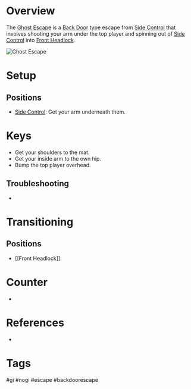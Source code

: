 # Overview
The <u>Ghost Escape</u> is a [Back Door](obsidian://open?vault=Obsidian-BJJ-Notes&file=Escapes%2FBack%20Door%20Escape) type escape from [Side Control](obsidian://open?vault=Obsidian-BJJ-Notes&file=Positions%2FSide%20Control) that involves shooting your arm under the top player and spinning out of [Side Control](obsidian://open?vault=Obsidian-BJJ-Notes&file=Positions%2FSide%20Control) into [Front Headlock](obsidian://open?vault=Obsidian-BJJ-Notes&file=Positions%2FFront%20Headlock).

![Ghost Escape](https://www.bjjee.com/wp-content/uploads/2022/12/Ghost-Escape-from-Side-Control.jpg)
# Setup
## Positions
- [Side Control](obsidian://open?vault=Obsidian-BJJ-Notes&file=Positions%2FSide%20Control): Get your arm underneath them.
# Keys
- Get your shoulders to the mat.
- Get your inside arm to the own hip.
- Bump the top player overhead.
## Troubleshooting
- 
# Transitioning
## Positions
- [[Front Headlock]]:
# Counter
- 
# References
- 
# Tags
#gi #nogi  #escape #backdoorescape